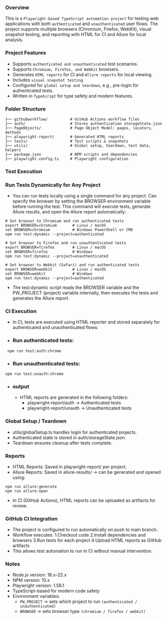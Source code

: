 ###  Overview ###
This is a `Playwright-based TypeScript automation project` for testing web applications with both `authenticated` and `unauthenticated` user flows. The project supports multiple browsers (Chromium, Firefox, WebKit), visual snapshot testing, and reporting with HTML for CI and Allure for local analysis.

### Project Features ###
- Supports `authenticated and unauthenticated` test scenarios.
- Supports `Chromium, Firefox, and WebKit` browsers.
- Generates `HTML reports` for CI and `Allure reports` for local viewing.
- Includes `visual snapshot testing`.
- Configured for `global setup and teardown`, e.g., pre-login for authenticated tests.
- Written in `TypeScript` for type safety and modern features.

### Folder Structure ###
```
├── githubworkflow/          # GitHub Actions workflow files
├── auth/                    # Stores authentication storageState.json
├── PageObjects/             # Page Object Model: pages, locators, methods
├── playwright-report/       # Generated HTML reports
├── tests/                   # Test scripts & snapshots
├── utils/                   # Global setup, teardown, test data, helpers
├── package.json             # NPM scripts and dependencies
├── playwright.config.ts     # Playwright configuration

```
### Test Execution ###
 ### Run Tests Dynamically for Any Project ###
  - You can run tests locally using a single command for any project. Can specify the browser by setting the BROWSER environment variable before running the test. This command will execute tests, generate Allure results, and open the Allure report automatically:
  ```
  # Set browser to Chromium and run authenticated tests
export BROWSER=chromium       # Linux / macOS
set BROWSER=chromium          # Windows PowerShell or CMD
npm run test:dynamic --project=authenticated

# Set browser to Firefox and run unauthenticated tests
export BROWSER=firefox        # Linux / macOS
set BROWSER=firefox           # Windows
npm run test:dynamic --project=unauthenticated

# Set browser to Webkit (Safari) and run authenticated tests
export BROWSER=webkit         # Linux / macOS
set BROWSER=webkit            # Windows
npm run test:dynamic --project=authenticated

```
  -  The test:dynamic script reads the BROWSER variable and the PW_PROJECT (project) variable internally, then executes the tests and generates the Allure report.
### CI Execution ###
  -  In CI, tests are executed using HTML reporter and stored separately for authenticated and unauthenticated flows:
  -  ### Run authenticated tests: ###
   ```
    npm run test:auth:chrome
   ```
   - ### Run unauthenticated tests: ###
   ```
  npm run test:unauth:chrome
   ```
   - ### output ###
      -  HTML reports are generated in the following folders:
         - playwright-report/auth → Authenticated tests
         - playwright-report/unauth → Unauthenticated tests 
### Global Setup / Teardown ### 
- utils/globalSetup.ts handles login for authenticated projects.
- Authenticated state is stored in auth/storageState.json.
- Teardown ensures cleanup after tests complete.
### Reports ### 
- HTML Reports: Saved in playwright-report/ per project.
- Allure Reports: Saved in allure-results/ → can be generated and opened using:
```
npm run allure:generate
npm run allure:open
```
- In CI (GitHub Actions), HTML reports can be uploaded as artifacts for review.
### GitHub CI Integration ### 
- The project is configured to run automatically on push to main branch.
- Workflow executes:
  1.Checkout code
  2.Install dependencies and browsers
  3.Run tests for each project
  4.Upload HTML reports as GitHub artifacts
- This allows test automation to run in CI without manual intervention.
### Notes ###
- Node.js version: 18.x–22.x
- NPM version: 10.x
- Playwright version: 1.56.1
- TypeScript-based for modern code safety
- Environment variables:
  -  `PW_PROJECT` → sets which project to run `(authenticated / unauthenticated)`
  -  `BROWSER` → sets browser type `(chromium / firefox / webkit)`
